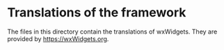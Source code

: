 Translations of the framework
=============================

The files in this directory contain the translations of wxWidgets. They
are provided by https://wxWidgets.org.
